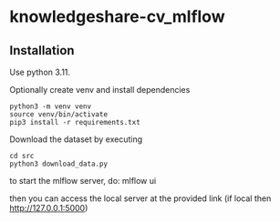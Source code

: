 # knowledgeshare-cv_mlflow

## Installation
Use python 3.11. 

Optionally create venv and install dependencies
```
python3 -m venv venv
source venv/bin/activate
pip3 install -r requirements.txt
```

Download the dataset by executing 
```
cd src
python3 download_data.py
```

to start the mlflow server, do:
mlflow ui

then you can access the local server at the provided link (if local then http://127.0.0.1:5000)